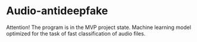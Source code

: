# Audio-antideepfake
Attention! The program is in the MVP project state. Machine learning model optimized for the task of fast classification of audio files.
